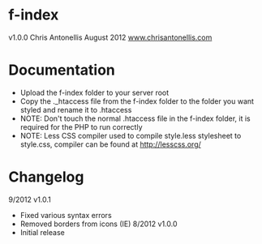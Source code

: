 
f-index
=======
v1.0.0
Chris Antonellis August 2012
www.chrisantonellis.com

Documentation
=============
- Upload the f-index folder to your server root
- Copy the ._htaccess file from the f-index folder to the folder you want styled and rename it to .htaccess
- NOTE: Don't touch the normal .htaccess file in the f-index folder, it is required for the PHP to run correctly
- NOTE: Less CSS compiler used to compile style.less stylesheet to style.css, compiler can be found at http://lesscss.org/

Changelog
=========
9/2012 v1.0.1
- Fixed various syntax errors
- Removed borders from icons (IE)
8/2012 v1.0.0
- Initial release